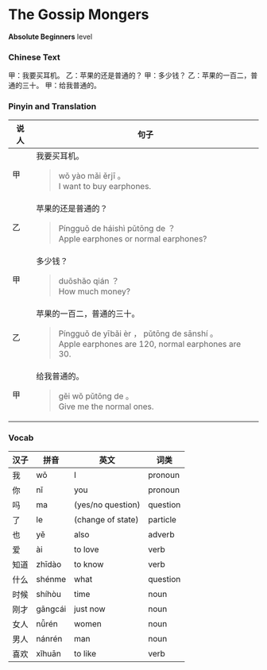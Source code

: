 # The Gossip Mongers
**Absolute Beginners** level
### Chinese Text
甲：我要买耳机。
乙：苹果的还是普通的？
甲：多少钱？
乙：苹果的一百二，普通的三十。
甲：给我普通的。

### Pinyin and Translation
|说人|句子|
|----|----|
|甲|我要买耳机。<blockquote>wǒ yào mǎi ěrjī 。<br />I want to buy earphones.</blockquote>|
|乙|苹果的还是普通的？<blockquote>Píngguǒ de háishì pǔtōng de ？<br />Apple earphones or normal earphones?</blockquote>|
|甲|多少钱？<blockquote>duōshǎo qián ？<br />How much money?</blockquote>|
|乙|苹果的一百二，普通的三十。<blockquote>Píngguǒ de yībǎi èr ， pǔtōng de sānshí 。<br />Apple earphones are 120, normal earphones are 30.</blockquote>|
|甲|给我普通的。<blockquote>gěi wǒ pǔtōng de 。<br />Give me the normal ones.</blockquote>|
### Vocab
|汉子|拼音|英文|词类|
|----|----|----|----|
|我|wǒ|I|pronoun|
|你|nǐ|you|pronoun|
|吗|ma|(yes/no question)|question|
|了|le|(change of state)|particle|
|也|yě|also|adverb|
|爱|ài|to love|verb|
|知道|zhīdào|to know|verb|
|什么|shénme|what|question|
|时候|shíhòu|time|noun|
|刚才|gāngcái|just now|noun|
|女人|nǚrén|women|noun|
|男人|nánrén|man|noun|
|喜欢|xǐhuān|to like|verb|